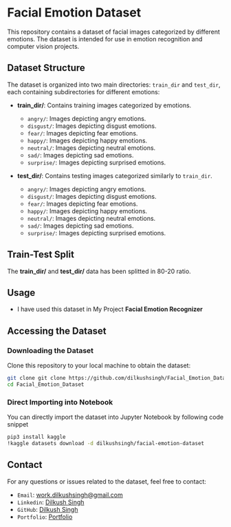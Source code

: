 # Facial Emotion Dataset

This repository contains a dataset of facial images categorized by different emotions. The dataset is intended for use in emotion recognition and computer vision projects.

## Dataset Structure

The dataset is organized into two main directories: `train_dir` and `test_dir`, each containing subdirectories for different emotions:

- **train_dir/**: Contains training images categorized by emotions.
  - `angry/`: Images depicting angry emotions.
  - `disgust/`: Images depicting disgust emotions.
  - `fear/`: Images depicting fear emotions.
  - `happy/`: Images depicting happy emotions.
  - `neutral/`: Images depicting neutral emotions.
  - `sad/`: Images depicting sad emotions.
  - `surprise/`: Images depicting surprised emotions.

- **test_dir/**: Contains testing images categorized similarly to `train_dir`.
  - `angry/`: Images depicting angry emotions.
  - `disgust/`: Images depicting disgust emotions.
  - `fear/`: Images depicting fear emotions.
  - `happy/`: Images depicting happy emotions.
  - `neutral/`: Images depicting neutral emotions.
  - `sad/`: Images depicting sad emotions.
  - `surprise/`: Images depicting surprised emotions.

## Train-Test Split
The **train_dir/** and **test_dir/** data has been splitted in 80-20 ratio.

## Usage
- I have used this dataset in My Project **Facial Emotion Recognizer**

## Accessing the Dataset

### Downloading the Dataset

Clone this repository to your local machine to obtain the dataset:

```bash
git clone git clone https://github.com/dilkushsingh/Facial_Emotion_Dataset.git
cd Facial_Emotion_Dataset
```

### Direct Importing into Notebook

You can directly import the dataset into Jupyter Notebook by following code snippet
```bash
pip3 install kaggle
!kaggle datasets download -d dilkushsingh/facial-emotion-dataset
```

## Contact
For any questions or issues related to the dataset, feel free to contact:

- `Email`: work.dilkushsingh@gmail.com
- `Linkedin`: [Dilkush Singh](https:linkedin.com/in/dilkushsingh)
- `GitHub`: [Dilkush Singh](https:github.com/dilkushsingh)
- `Portfolio`: [Portfolio](https:dilkushsingh.github.io)




